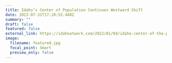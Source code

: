 ```yaml
---
title: Idaho’s Center of Population Continues Westward Shift
date: 2023-07-31T17:10:53.448Z
summary: ""
draft: false
featured: false
external_link: https://idahoatwork.com/2022/01/04/idaho-center-of-the-population-continues-westward-shift/
image:
  filename: featured.jpg
  focal_point: Smart
  preview_only: false
---
```


